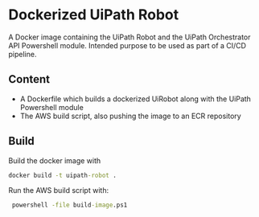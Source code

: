 # Dockerized UiPath Robot

A Docker image containing the UiPath Robot and the UiPath Orchestrator API Powershell module. Intended purpose to be used as part of a CI/CD pipeline.

## Content

* A Dockerfile which builds a dockerized UiRobot along with the UiPath Powershell module 
* The AWS build script, also pushing the image to an ECR repository

## Build

Build the docker image with
```cmd
docker build -t uipath-robot .
```

Run the AWS build script with: 
```cmd
 powershell -file build-image.ps1
```
